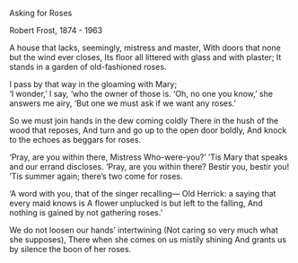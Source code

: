 Asking for Roses


Robert Frost, 1874 - 1963


A house that lacks, seemingly, mistress and master,
     With doors that none but the wind ever closes,
Its floor all littered with glass and with plaster;
     It stands in a garden of old-fashioned roses.

I pass by that way in the gloaming with Mary;    
     ‘I wonder,’ I say, ‘who the owner of those is.
‘Oh, no one you know,’ she answers me airy,
     ‘But one we must ask if we want any roses.’

So we must join hands in the dew coming coldly
     There in the hush of the wood that reposes,
And turn and go up to the open door boldly,
     And knock to the echoes as beggars for roses.

‘Pray, are you within there, Mistress Who-were-you?’
     ’Tis Mary that speaks and our errand discloses.
‘Pray, are you within there? Bestir you, bestir you!
     ’Tis summer again; there’s two come for roses.

‘A word with you, that of the singer recalling—
     Old Herrick: a saying that every maid knows is 
A flower unplucked is but left to the falling,
     And nothing is gained by not gathering roses.’

We do not loosen our hands’ intertwining
     (Not caring so very much what she supposes),
There when she comes on us mistily shining
     And grants us by silence the boon of her roses.